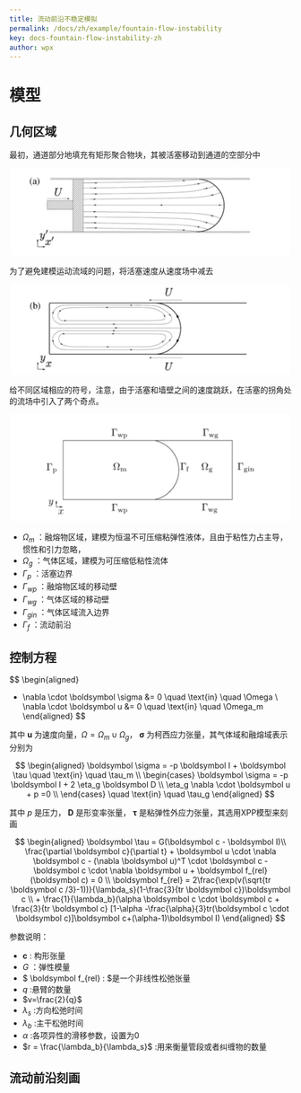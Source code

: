 ```yaml
---
title: 流动前沿不稳定模拟
permalink: /docs/zh/example/fountain-flow-instability
key: docs-fountain-flow-instability-zh
author: wpx
---
```


# 模型

## 几何区域

最初，通道部分地填充有矩形聚合物块，其被活塞移动到通道的空部分中

<div align="center">
    	<img src='../../../assets/images/example/fountain-flow/geometry-0.png' width="500"> 
</div>

为了避免建模运动流域的问题，将活塞速度从速度场中减去

<div align="center">
    	<img src='../../../assets/images/example/fountain-flow/geometry-1.png' width="500"> 
</div>

给不同区域相应的符号，注意，由于活塞和墙壁之间的速度跳跃，在活塞的拐角处的流场中引入了两个奇点。

<div align="center">
    	<img src='../../../assets/images/example/fountain-flow/geometry.png' width="500"> 
</div>

- $\Omega_m$ ：融熔物区域，建模为恒温不可压缩粘弹性液体，且由于粘性力占主导，惯性和引力忽略，
- $\Omega_g$ ：气体区域，建模为可压缩低粘性流体
- $\Gamma_p$ ：活塞边界
- $\Gamma_{wp}$ ：融熔物区域的移动壁
- $\Gamma_{wg}$ ：气体区域的移动壁
- $\Gamma_{gin}$ ：气体区域流入边界
- $\Gamma_f$ ：流动前沿



## 控制方程

$$
\begin{aligned}
- \nabla \cdot \boldsymbol \sigma &= 0 \quad \text{in} \quad \Omega \\
\nabla \cdot \boldsymbol u &= 0  \quad \text{in} \quad \Omega_m
\end{aligned}
$$

其中 $\boldsymbol u$ 为速度向量，$\Omega = \Omega_m \cup \Omega_g$，  $\boldsymbol \sigma$ 为柯西应力张量，其气体域和融熔域表示分别为

$$
\begin{aligned}
\boldsymbol \sigma = -p \boldsymbol I + \boldsymbol \tau \quad \text{in} \quad \tau_m \\
\begin{cases}
\boldsymbol \sigma = -p \boldsymbol I + 2 \eta_g \boldsymbol D \\
 \eta_g \nabla \cdot \boldsymbol u + p =0   \\
\end{cases}
\quad \text{in} \quad \tau_g
\end{aligned}
$$

其中 $p$ 是压力， $\boldsymbol D$ 是形变率张量， $\boldsymbol \tau$ 是粘弹性外应力张量，其选用XPP模型来刻画

$$
\begin{aligned}
	\boldsymbol \tau  = G(\boldsymbol c - \boldsymbol I)\\
	\frac{\partial \boldsymbol c}{\partial t} + \boldsymbol u \cdot \nabla \boldsymbol c - (\nabla \boldsymbol u)^T \cdot \boldsymbol c
	- \boldsymbol c \cdot \nabla \boldsymbol u + \boldsymbol f_{rel}(\boldsymbol c) = 0 \\ 
		\boldsymbol f_{rel} = 2\frac{\exp(v(\sqrt{tr \boldsymbol c /3}-1))}{\lambda_s}(1-\frac{3}{tr \boldsymbol c})\boldsymbol c \\
		+ \frac{1}{\lambda_b}(\alpha \boldsymbol c \cdot \boldsymbol c + \frac{3}{tr \boldsymbol c}
		[1-\alpha -\frac{\alpha}{3}tr(\boldsymbol c \cdot \boldsymbol c)]\boldsymbol c+(\alpha-1)\boldsymbol I)
\end{aligned}
$$

参数说明：

- $\boldsymbol c$ : 构形张量
- $G$ ：弹性模量
- $ \boldsymbol f_{rel} : $是一个非线性松弛张量
- $q$ :悬臂的数量
- $v=\frac{2}{q}$ 
- $\lambda_s$ :方向松弛时间
- $\lambda_b$ :主干松弛时间
- $\alpha$ :各项异性的滑移参数，设置为0
- $r = \frac{\lambda_b}{\lambda_s}$ :用来衡量管段或者纠缠物的数量



## 流动前沿刻画

